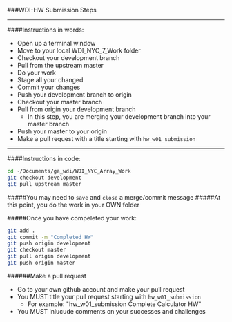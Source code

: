 ###WDI-HW Submission Steps

---

####Instructions in words:
- Open up a terminal window
- Move to your local WDI_NYC_7_Work folder
- Checkout your development branch
- Pull from the upstream master
- Do your work
- Stage all your changed
- Commit your changes
- Push your development branch to origin
- Checkout your master branch
- Pull from origin your development branch
  - In this step, you are merging your development branch into your master branch
- Push your master to your origin
- Make a pull request with a title starting with `hw_w01_submission`

---

####Instructions in code:
```bash
cd ~/Documents/ga_wdi/WDI_NYC_Array_Work
git checkout development
git pull upstream master
```

#####You may need to `save` and `close` a merge/commit message
#####At this point, you do the work in your OWN folder

#####Once you have compeleted your work:
```bash
git add .
git commit -m "Completed HW"
git push origin development
git checkout master
git pull origin development
git push origin master
```

######Make a pull request
- Go to your own github account and make your pull request
- You MUST title your pull request starting with `hw_w01_submission`
  - For example: "hw_w01_submission Complete Calculator HW"
- You MUST inlucude comments on your successes and challenges
